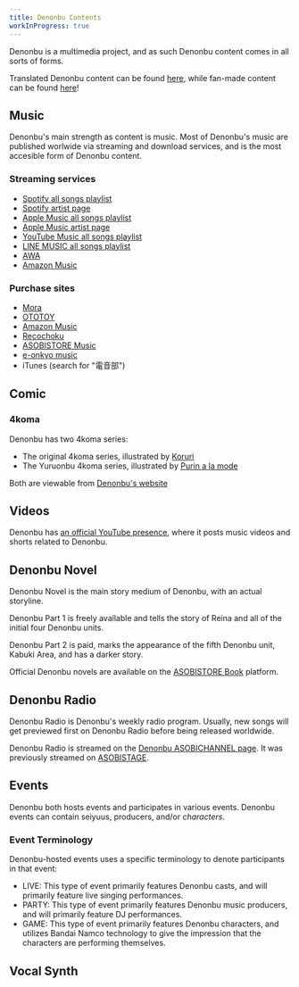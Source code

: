 ```yaml
---
title: Denonbu Contents
workInProgress: true
---
```


Denonbu is a multimedia project, and as such Denonbu content comes in all sorts of forms.

Translated Denonbu content can be found [here](/community/translations), while fan-made content can be found [here](/community/fanmade-content)!

## Music

Denonbu's main strength as content is music. Most of Denonbu's music are published worlwide via streaming and download services, and is the most accesible form of Denonbu content.

### Streaming services

* [Spotify all songs playlist](https://spoti.fi/3hpWJMj)
* [Spotify artist page](https://spoti.fi/351XXqj)
* [Apple Music all songs playlist](https://apple.co/3EwbmCY)
* [Apple Music artist page](https://apple.co/35fv2zh)
* [YouTube Music all songs playlist](https://bit.ly/3z1bj14)
* [LINE MUSIC all songs playlist](https://bit.ly/3mz4FKm)
* [AWA](https://bit.ly/33tvw4i)
* [Amazon Music](https://amzn.to/3AcELSf)

### Purchase sites

* [Mora](https://bit.ly/3qPkSgY)
* [OTOTOY](https://ototoy.jp/_/default/a/914778)
* [Amazon Music](https://amzn.to/3qSNmqp)
* [Recochoku](https://bit.ly/35fuPw3)
* [ASOBISTORE Music](https://music.asobistore.jp/)
* [e-onkyo music](https://bit.ly/3tQsGkH)
* iTunes (search for "電音部")

## Comic

### 4koma

Denonbu has two 4koma series:

* The original 4koma series, illustrated by [Koruri](https://twitter.com/ko_ru_ri)
* The Yuruonbu 4koma series, illustrated by [Purin a la mode](https://twitter.com/Purin_a_La_Mode)

Both are viewable from [Denonbu's website](https://denonbu.jp/comic)

## Videos

Denonbu has [an official YouTube presence](https://twitter.com/Purin_a_La_Mode), where it posts music videos and shorts related to Denonbu.

## Denonbu Novel

Denonbu Novel is the main story medium of Denonbu, with an actual storyline.

Denonbu Part 1 is freely available and tells the story of Reina and all of the initial four Denonbu units.

Denonbu Part 2 is paid, marks the appearance of the fifth Denonbu unit, Kabuki Area, and has a darker story.

Official Denonbu novels are available on the [ASOBISTORE Book](https://book.asobistore.jp) platform.

## Denonbu Radio

Denonbu Radio is Denonbu's weekly radio program. Usually, new songs will get previewed first on Denonbu Radio before being released worldwide.

Denonbu Radio is streamed on the [Denonbu ASOBICHANNEL page](https://asobichannel.asobistore.jp/channel/denonbu). It was previously streamed on [ASOBISTAGE](https://asobistage.asobistore.jp/event/denonbu_radio/radio).

## Events

Denonbu both hosts events and participates in various events. Denonbu events can contain seiyuus, producers, and/or *characters*.

### Event Terminology

Denonbu-hosted events uses a specific terminology to denote participants in that event:

* LIVE: This type of event primarily features Denonbu casts, and will primarily feature live singing performances.
* PARTY: This type of event primarily features Denonbu music producers, and will primarily feature DJ performances.
* GAME: This type of event primarily features Denonbu characters, and utilizes Bandai Namco technology to give the impression that the characters are performing themselves.

## Vocal Synth